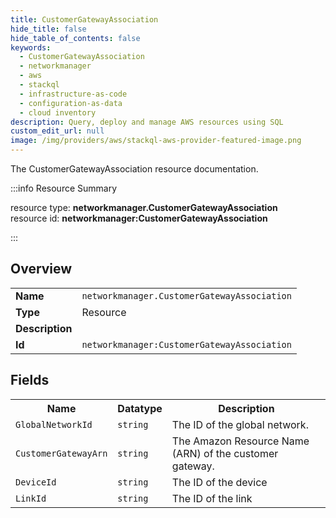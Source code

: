 ```yaml
---
title: CustomerGatewayAssociation
hide_title: false
hide_table_of_contents: false
keywords:
  - CustomerGatewayAssociation
  - networkmanager
  - aws
  - stackql
  - infrastructure-as-code
  - configuration-as-data
  - cloud inventory
description: Query, deploy and manage AWS resources using SQL
custom_edit_url: null
image: /img/providers/aws/stackql-aws-provider-featured-image.png
---
```

The CustomerGatewayAssociation resource documentation.

:::info Resource Summary

<div class="row">
<div class="providerDocColumn">
<span>resource type:&nbsp;<b>networkmanager.CustomerGatewayAssociation</b></span><br />
<span>resource id:&nbsp;<b>networkmanager:CustomerGatewayAssociation</b></span><br />
</div>
</div>

:::

## Overview
<table><tbody>
<tr><td><b>Name</b></td><td><code>networkmanager.CustomerGatewayAssociation</code></td></tr>
<tr><td><b>Type</b></td><td>Resource</td></tr>
<tr><td><b>Description</b></td><td></td></tr>
<tr><td><b>Id</b></td><td><code>networkmanager:CustomerGatewayAssociation</code></td></tr>
</tbody></table>

## Fields
<table><tbody>
<tr><th>Name</th><th>Datatype</th><th>Description</th></tr>
<tr><td><code>GlobalNetworkId</code></td><td><code>string</code></td><td>The ID of the global network.</td></tr><tr><td><code>CustomerGatewayArn</code></td><td><code>string</code></td><td>The Amazon Resource Name (ARN) of the customer gateway.</td></tr><tr><td><code>DeviceId</code></td><td><code>string</code></td><td>The ID of the device</td></tr><tr><td><code>LinkId</code></td><td><code>string</code></td><td>The ID of the link</td></tr>
</tbody></table>